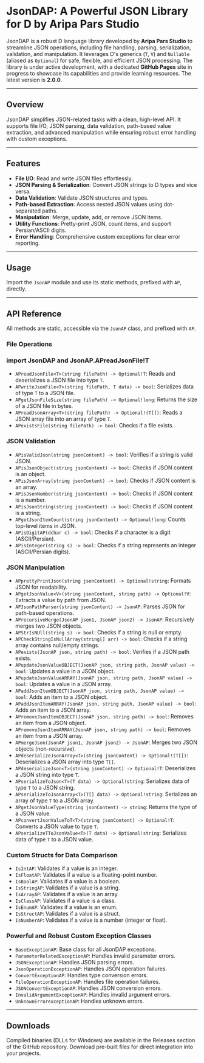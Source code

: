 # JsonDAP: A Powerful JSON Library for D by Aripa Pars Studio

JsonDAP is a robust D language library developed by **Aripa Pars Studio** to streamline JSON operations, including file handling, parsing, serialization, validation, and manipulation. It leverages D's generics (`T`, `V`) and `Nullable` (aliased as `Optional`) for safe, flexible, and efficient JSON processing. The library is under active development, with a dedicated **GitHub Pages** site in progress to showcase its capabilities and provide learning resources. The latest version is **2.0.0**.

---

## Overview

JsonDAP simplifies JSON-related tasks with a clean, high-level API. It supports file I/O, JSON parsing, data validation, path-based value extraction, and advanced manipulation while ensuring robust error handling with custom exceptions.

---

## Features

- **File I/O**: Read and write JSON files effortlessly.
- **JSON Parsing & Serialization**: Convert JSON strings to D types and vice versa.
- **Data Validation**: Validate JSON structures and types.
- **Path-based Extraction**: Access nested JSON values using dot-separated paths.
- **Manipulation**: Merge, update, add, or remove JSON items.
- **Utility Functions**: Pretty-print JSON, count items, and support Persian/ASCII digits.
- **Error Handling**: Comprehensive custom exceptions for clear error reporting.

---

## Usage

Import the `JsonAP` module and use its static methods, prefixed with `AP`, directly.

---

## API Reference

All methods are static, accessible via the `JsonAP` class, and prefixed with `AP`.

### File Operations

### import JsonDAP and JsonAP.APreadJsonFile!T

- `APreadJsonFile<T>(string filePath) -> Optional!T`: Reads and deserializes a JSON file into type `T`.
- `APwriteJsonFile<T>(string filePath, T data) -> bool`: Serializes data of type `T` to a JSON file.
- `APgetJsonFileSize(string filePath) -> Optional!long`: Returns the size of a JSON file in bytes.
- `APreadJsonArray<T>(string filePath) -> Optional!(T[])`: Reads a JSON array file into an array of type `T`.
- `APexistsFile(string filePath) -> bool`: Checks if a file exists.

### JSON Validation

- `APisValidJson(string jsonContent) -> bool`: Verifies if a string is valid JSON.
- `APisJsonObject(string jsonContent) -> bool`: Checks if JSON content is an object.
- `APisJsonArray(string jsonContent) -> bool`: Checks if JSON content is an array.
- `APisJsonNumber(string jsonContent) -> bool`: Checks if JSON content is a number.
- `APisJsonString(string jsonContent) -> bool`: Checks if JSON content is a string.
- `APgetJsonItemCount(string jsonContent) -> Optional!long`: Counts top-level items in JSON.
- `APisDigitAP(dchar c) -> bool`: Checks if a character is a digit (ASCII/Persian).
- `APisInteger(string s) -> bool`: Checks if a string represents an integer (ASCII/Persian digits).

### JSON Manipulation

- `APprettyPrintJson(string jsonContent) -> Optional!string`: Formats JSON for readability.
- `APgetJsonValue<V>(string jsonContent, string path) -> Optional!V`: Extracts a value by path from JSON.
- `APJsonPathParser(string jsonContent) -> JsonAP`: Parses JSON for path-based operations.
- `APrecursiveMerge(JsonAP json1, JsonAP json2) -> JsonAP`: Recursively merges two JSON objects.
- `APStrIsNUll(string s) -> bool`: Checks if a string is null or empty.
- `APCheckStringIsNullArray(string[] arr) -> bool`: Checks if a string array contains null/empty strings.
- `APexists(JsonAP json, string path) -> bool`: Verifies if a JSON path exists.
- `APupdateJsonValueOBJECT(JsonAP json, string path, JsonAP value) -> bool`: Updates a value in a JSON object.
- `APupdateJsonValueARRAY(JsonAP json, string path, JsonAP value) -> bool`: Updates a value in a JSON array.
- `APaddJsonItemOBJECT(JsonAP json, string path, JsonAP value) -> bool`: Adds an item to a JSON object.
- `APaddJsonItemARRAY(JsonAP json, string path, JsonAP value) -> bool`: Adds an item to a JSON array.
- `APremoveJsonItemOBJECT(JsonAP json, string path) -> bool`: Removes an item from a JSON object.
- `APremoveJsonItemARRAY(JsonAP json, string path) -> bool`: Removes an item from a JSON array.
- `APmergeJson(JsonAP json1, JsonAP json2) -> JsonAP`: Merges two JSON objects (non-recursive).
- `APdeserializeJsonArray<T>(string jsonContent) -> Optional!(T[])`: Deserializes a JSON array into type `T[]`.
- `APdeserializeJson<T>(string jsonContent) -> Optional!T`: Deserializes a JSON string into type `T`.
- `APserializeToJson<T>(T data) -> Optional!string`: Serializes data of type `T` to a JSON string.
- `APserializeToJsonArray<T>(T[] data) -> Optional!string`: Serializes an array of type `T` to a JSON array.
- `APgetJsonValueType(string jsonContent) -> string`: Returns the type of a JSON value.
- `APconvertJsonValueToT<T>(string jsonContent) -> Optional!T`: Converts a JSON value to type `T`.
- `APserializeTToJsonValue<T>(T data) -> Optional!string`: Serializes data of type `T` to a JSON value.

### Custom Structs for Data Comparison

- `IsIntAP`: Validates if a value is an integer.
- `IsFloatAP`: Validates if a value is a floating-point number.
- `IsBoolAP`: Validates if a value is a boolean.
- `IsStringAP`: Validates if a value is a string.
- `IsArrayAP`: Validates if a value is an array.
- `IsClassAP`: Validates if a value is a class.
- `IsEnumAP`: Validates if a value is an enum.
- `IsStructAP`: Validates if a value is a struct.
- `IsNumberAP`: Validates if a value is a number (integer or float).

### Powerful and Robust Custom Exception Classes

- `BaseExceptionAP`: Base class for all JsonDAP exceptions.
- `ParameterRelatedExceptionAP`: Handles invalid parameter errors.
- `JSONExceptionAP`: Handles JSON parsing errors.
- `JsonOperationExceptionAP`: Handles JSON operation failures.
- `ConvertExceptionAP`: Handles type conversion errors.
- `FileOperationExceptionAP`: Handles file operation failures.
- `JSONConvertExceptionAP`: Handles JSON conversion errors.
- `InvalidArgumentExceptionAP`: Handles invalid argument errors.
- `UnknownErrorexceptionAP`: Handles unknown errors.

---

## Downloads

Compiled binaries (DLLs for Windows) are available in the Releases section of the GitHub repository. Download pre-built files for direct integration into your projects.
